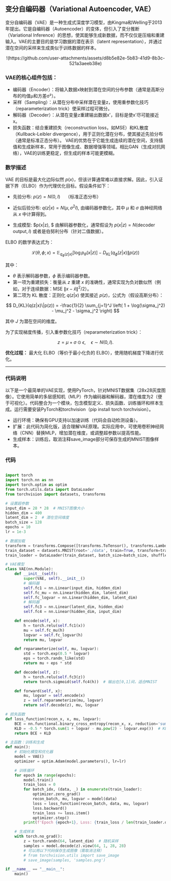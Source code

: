 ## 变分自编码器（Variational Autoencoder, VAE）
变分自编码器（VAE）是一种生成式深度学习模型，由Kingma和Welling于2013年提出。它是自编码器（Autoencoder）的变体，但引入了变分推断（Variational Inference）的思想，使其能够生成新数据，而不仅仅是压缩和重建输入。VAE的主要目的是学习数据的潜在表示（latent representation），并通过潜在空间的采样来生成类似于训练数据的样本。

<div align="center">
!(https://github.com/user-attachments/assets/d8b5e82e-5b83-41d9-8b3c-521a3aeeb38e)  
</div>

### VAE的核心组件包括：
- 编码器（Encoder）：将输入数据x映射到潜在空间的分布参数（通常是高斯分布的均值μ和方差σ²）。
- 采样（Sampling）：从潜在分布中采样潜在变量z，使用重参数化技巧（reparameterization trick）使采样过程可微分。
- 解码器（Decoder）：从潜在变量z重建输出数据x'，目标是使x'尽可能接近x。
- 损失函数：结合重建损失（reconstruction loss，如MSE）和KL散度（Kullback-Leibler divergence），用于正则化潜在分布，使其接近先验分布（通常是标准正态分布）。
VAE的优势在于它能生成连续的潜在空间，支持插值和生成新样本，常用于图像生成、数据增强等领域。相比GAN（生成对抗网络），VAE的训练更稳定，但生成的样本可能更模糊。

### 数学描述

VAE 的目标是最大化边际似然 $p(x)$，但该计算通常难以直接求解。因此，引入证据下界（ELBO）作为代理优化目标。假设条件如下：

* 先验分布:  $p(z) = N(0, I) \quad \text{（标准正态分布）}$

* 近似后验分布: $q(z|x) = N(\mu, \sigma^2 I),$  由编码器参数化，其中 $\mu$ 和 $\sigma$ 由神经网络从 $x$ 中计算得到。

* 生成模型: $p(x|z), $ 由解码器参数化，通常假设为 $p(x|z) = N(\text{decoder output}, I)$  或者是伯努利分布（针对二值数据）。


ELBO 的数学表达式为： 

$$
\mathcal{L}(\theta, \phi; x) = \mathbb{E}_ {q_\phi(z|x)} [\log p_\theta(x|z)] - D_{KL}(q_\phi(z|x)\|p(z))
$$

其中：

* $\theta$ 表示解码器参数，$\phi$ 表示编码器参数。  
* 第一项为重建损失：衡量从 $z$ 重建 $x$ 的准确性，通常实现为负对数似然（例如，对于连续数据：MSE $\|x - \hat{x}\|^2 / 2$）。  
* 第二项为 KL 散度：正则化 $q(z|x)$ 使其接近 $p(z)$，公式为（假设高斯分布）：  

$$
D_{KL}(q(z|x)\|p(z)) = -\frac{1}{2} \sum_{j=1}^J \left( 1 + \log(\sigma_j^2) - \mu_j^2 - \sigma_j^2 \right)
$$

其中 $J$ 为潜在空间的维度。  



为了实现梯度传播，引入重参数化技巧（reparameterization trick）：  

$$
z = \mu + \sigma \odot \epsilon, \quad \epsilon \sim N(0, I).
$$



**优化过程：** 最大化 ELBO（等价于最小化负的 ELBO），使用随机梯度下降进行优化。

---

### 代码说明
以下是一个最简单的VAE实现，使用PyTorch，针对MNIST数据集（28x28灰度图像）。它使用简单的多层感知机（MLP）作为编码器和解码器，潜在维度为2（便于可视化）。代码整合为一个模块，包含模型定义、损失函数、训练循环和样本生成。运行需要安装PyTorch和torchvision（pip install torch torchvision）。  
- 运行环境：确保有GPU支持以加速训练（代码会自动检测设备）。
- 扩展：此代码为简化版，适合理解VAE原理。实际应用中，可使用卷积神经网络（CNN）替换MLP，增加潜在维度，或调整超参数以提高性能。
- 生成样本：训练后，取消注释save_image部分可保存生成的MNIST图像样本。

### 代码
```python

import torch
import torch.nn as nn
import torch.optim as optim
from torch.utils.data import DataLoader
from torchvision import datasets, transforms

# 设置超参数
input_dim = 28 * 28  # MNIST图像大小
hidden_dim = 400
latent_dim = 2  # 潜在空间维度
batch_size = 128
epochs = 10
lr = 1e-3

# 数据加载
transform = transforms.Compose([transforms.ToTensor(), transforms.Lambda(lambda x: x.view(-1))])
train_dataset = datasets.MNIST(root='./data', train=True, transform=transform, download=True)
train_loader = DataLoader(train_dataset, batch_size=batch_size, shuffle=True)

# VAE模型
class VAE(nn.Module):
    def __init__(self):
        super(VAE, self).__init__()
        # 编码器
        self.fc1 = nn.Linear(input_dim, hidden_dim)
        self.fc_mu = nn.Linear(hidden_dim, latent_dim)
        self.fc_logvar = nn.Linear(hidden_dim, latent_dim)
        # 解码器
        self.fc3 = nn.Linear(latent_dim, hidden_dim)
        self.fc4 = nn.Linear(hidden_dim, input_dim)

    def encode(self, x):
        h = torch.relu(self.fc1(x))
        mu = self.fc_mu(h)
        logvar = self.fc_logvar(h)
        return mu, logvar

    def reparameterize(self, mu, logvar):
        std = torch.exp(0.5 * logvar)
        eps = torch.randn_like(std)
        return mu + eps * std

    def decode(self, z):
        h = torch.relu(self.fc3(z))
        return torch.sigmoid(self.fc4(h))  # 输出在[0,1]间，适合MNIST

    def forward(self, x):
        mu, logvar = self.encode(x)
        z = self.reparameterize(mu, logvar)
        return self.decode(z), mu, logvar

# 损失函数
def loss_function(recon_x, x, mu, logvar):
    BCE = nn.functional.binary_cross_entropy(recon_x, x, reduction='sum')  # 重建损失
    KLD = -0.5 * torch.sum(1 + logvar - mu.pow(2) - logvar.exp())  # KL散度
    return BCE + KLD

# 主函数：训练和生成
def main():
    # 初始化模型和优化器
    model = VAE()
    optimizer = optim.Adam(model.parameters(), lr=lr)

    # 训练循环
    for epoch in range(epochs):
        model.train()
        train_loss = 0
        for batch_idx, (data, _) in enumerate(train_loader):
            optimizer.zero_grad()
            recon_batch, mu, logvar = model(data)
            loss = loss_function(recon_batch, data, mu, logvar)
            loss.backward()
            train_loss += loss.item()
            optimizer.step()
        print(f'Epoch {epoch+1}, Loss: {train_loss / len(train_loader.dataset):.4f}')

    # 生成样本
    with torch.no_grad():
        z = torch.randn(64, latent_dim)  # 随机采样
        samples = model.decode(z).view(64, 1, 28, 28)
        # 可以用以下代码保存生成图像（需取消注释）
        # from torchvision.utils import save_image
        # save_image(samples, 'samples.png')

if __name__ == "__main__":
    main()
```

